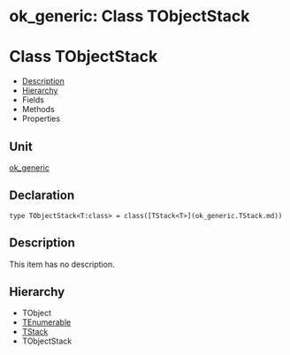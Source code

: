 # ok\_generic: Class TObjectStack


# Class TObjectStack
<span id="TObjectStack"/>

- [Description](#PasDoc-Description)
- [Hierarchy](#PasDoc-Hierarchy)
- Fields
- Methods
- Properties

<span id="PasDoc-Description"/>

## Unit


[ok\_generic](ok_generic.md)


## Declaration


```type TObjectStack<T:class> = class([TStack<T>](ok_generic.TStack.md))```


## Description
This item has no description.



## Hierarchy


<span id="PasDoc-Hierarchy"/>

- TObject
- [TEnumerable](ok_generic.TEnumerable.md)
- [TStack](ok_generic.TStack.md)
- TObjectStack


